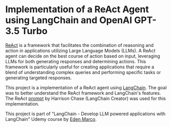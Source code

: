 # Implementation of a ReAct Agent using LangChain and OpenAI GPT-3.5 Turbo

[ReAct](https://arxiv.org/pdf/2210.03629.pdf) is a framework that facilitates the combination of reasoning and action in applications utilizing Large Language Models (LLMs). A ReAct agent can decide on the best course of action based on input, leveraging LLMs for both generating responses and determining actions. This framework is particularly useful for creating applications that require a blend of understanding complex queries and performing specific tasks or generating targeted responses.

This project is a implementation of a ReAct agent using [LangChain](https://www.langchain.com/). The goal was to better understand the ReAct framework and LangChain's features. The ReAct [prompt](https://smith.langchain.com/hub/hwchase17/react) by Harrison Chase (LangChain Creator) was used for this implementation. 

This project is part of "LangChain - Develop LLM powered applications with LangChain" Udemy course by [Eden Marco](https://www.linkedin.com/in/eden-marco/).
